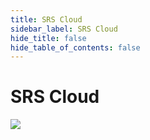```yaml
---
title: SRS Cloud
sidebar_label: SRS Cloud
hide_title: false
hide_table_of_contents: false
---
```


# SRS Cloud


 







![](https://ossrs.net/gif/v1/sls.gif?site=ossrs.io&path=/lts/doc-en-4/tutorial/srs-cloud-server)


